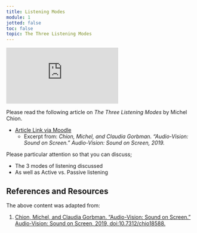 ```yaml
---
title: Listening Modes
module: 1
jotted: false
toc: false
topic: The Three Listening Modes
---
```


<div class="embed-responsive embed-responsive-16by9"><iframe class="embed-responsive-item" src="https://www.youtube.com/embed/Term63yDbfg" frameborder="0" allow="accelerometer; autoplay; encrypted-media; gyroscope; picture-in-picture" allowfullscreen></iframe></div>



Please read the following article on _The Three Listening Modes_ by Michel Chion.

- [Article Link via Moodle](https://moodle.umt.edu/pluginfile.php/3769849/mod_resource/content/0/Chion-Modes_Of_Listening.pdf)
    - Excerpt from: _Chion, Michel, and Claudia Gorbman. “Audio-Vision: Sound on Screen.” Audio-Vision: Sound on Screen, 2019._

Please particular attention so that you can discuss;

- The 3 modes of listening discussed
- As well as Active vs. Passive listening


<div class="ref">
<h2>References and Resources</h2>

The above content was adapted from:

<ol>
<li><a href=""https://cup.columbia.edu/book/audio-vision-sound-on-screen/9780231185899">Chion, Michel, and Claudia Gorbman. “Audio-Vision: Sound on Screen.” Audio-Vision: Sound on Screen, 2019, doi:10.7312/chio18588.</a></li>
</ol>
</div>
